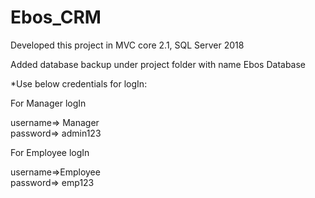 # Ebos_CRM
Developed this project in MVC core 2.1, SQL Server 2018

Added database backup under project folder with name Ebos Database

*Use below credentials for logIn:

For Manager logIn

username=> Manager	
password=> admin123


For Employee logIn

username=>Employee	
password=> emp123

